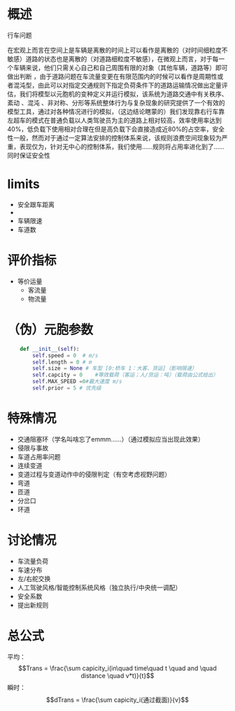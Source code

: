 # 概述

行车问题

在宏观上而言在空间上是车辆是离散的时间上可以看作是离散的（对时间细粒度不敏感）道路的状态也是离散的（对道路细粒度不敏感），在微观上而言，对于每一个车辆来说，他们只需关心自己和自己周围有限的对象（其他车辆，道路等）即可做出判断 ，由于道路问题在车流量变更在有限范围内的时候可以看作是周期性或者混沌型，由此可以对指定交通规则下指定负荷条件下的道路运输情况做出定量评估，我们将模型以元胞机的变种定义并运行模拟，该系统为道路交通中有关秩序、紊动 、混沌 、非对称、分形等系统整体行为与复杂现象的研究提供了一个有效的模型工具，通过对各种情况进行的模拟，（这边结论瞎蒙的）我们发现靠右行车靠左超车的模式在普通负载以人类驾驶员为主的道路上相对较高，效率使用率达到40%，低负载下使用相对合理在但是高负载下会直接造成近80%的占空率，安全性一般，然而对于通过一定算法安排的控制体系来说，该规则浪费空间现象较为严重，表现仅为，针对无中心的控制体系，我们使用……规则将占用率进化到了……同时保证安全性

# limits

* 安全跟车距离
* 
* 车辆限速
* 车道数

# 评价指标
* 等价运量
  * 客流量
  * 物流量
# （伪）元胞参数
``` py
	def __init__(self):
		self.speed = 0	# m/s
		self.length = 0	# m
		self.size = None # 车型 [0:桥车 1：大客、货运]（影响限速）
		self.capcity = 0	#等效载荷（客运；人/货运：吨）（载荷由公式给出）
		self.MAX_SPEED =0#最大速度 m/s
		self.prior = 5 # 优先级
```
# 特殊情况
* 交通阻塞环（学名叫啥忘了emmm……）（通过模拟应当出现此效果）
* 侵限与事故
* 车道占用率问题
* 连续变道
* 变道过程与变道动作中的侵限判定（有空考虑视野问题）
* 弯道
* 匝道
* 分岔口
* 环道
# 讨论情况
* 车流量负荷
* 车速分布
* 左/右舵交换
* 人工驾驶风格/智能控制系统风格（独立执行/中央统一调配）
* 安全系数
* 提出新规则

# 总公式
平均：
$$Trans = \frac{\sum capicity_i(in\quad time\quad t \quad and  \quad distance \quad v*t)}{t}$$
瞬时：
$$dTrans = \frac{\sum capicity_i(通过截面)}{v}$$
